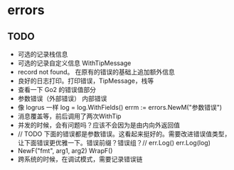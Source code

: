 # errors

## TODO

- 可选的记录栈信息
- 可选的记录自定义信息 WithTipMessage
- record not found。 在原有的错误的基础上追加额外信息
- 良好的日志打印。打印错误，TipMessage，栈等
- 查看一下 Go2 的错误值部分
- 参数错误（外部错误） 内部错误
- 像 logrus 一样 log = log.WithFields() errm := errors.NewM("参数错误")
- 消息覆盖等，前后调用了两次WithTip
- 并发的时候，会有问题吗？应该不会因为是由内向外返回值
- // TODO 下面的错误都是参数错误。这看起来挺好的。需要改进错误值类型，让下面错误更优雅一下。错误前缀？错误组？// err.Log() err.Log(log)
- NewF("fmt", arg1, arg2) WrapF()
- 跨系统的时候，在调试模式，需要记录错误链
